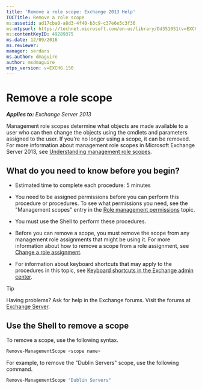 ```yaml
---
title: 'Remove a role scope: Exchange 2013 Help'
TOCTitle: Remove a role scope
ms:assetid: ad17cba0-a8d3-4f40-b3c9-c37e6e5c3f36
ms:mtpsurl: https://technet.microsoft.com/en-us/library/Dd351051(v=EXCHG.150)
ms:contentKeyID: 49289375
ms.date: 12/09/2016
ms.reviewer: 
manager: serdars
ms.author: dmaguire
author: msdmaguire
mtps_version: v=EXCHG.150
---
```


# Remove a role scope

_**Applies to:** Exchange Server 2013_

Management role scopes determine what objects are made available to a user who can then change the objects using the cmdlets and parameters assigned to the user. If you're no longer using a scope, it can be removed. For more information about management role scopes in Microsoft Exchange Server 2013, see [Understanding management role scopes](understanding-management-role-scopes-exchange-2013-help.md).

## What do you need to know before you begin?

- Estimated time to complete each procedure: 5 minutes

- You need to be assigned permissions before you can perform this procedure or procedures. To see what permissions you need, see the "Management scopes" entry in the [Role management permissions](role-management-permissions-exchange-2013-help.md) topic.

- You must use the Shell to perform these procedures.

- Before you can remove a scope, you must remove the scope from any management role assignments that might be using it. For more information about how to remove a scope from a role assignment, see [Change a role assignment](change-a-role-assignment-exchange-2013-help.md).

- For information about keyboard shortcuts that may apply to the procedures in this topic, see [Keyboard shortcuts in the Exchange admin center](keyboard-shortcuts-in-the-exchange-admin-center-2013-help.md).

> [!TIP]
> Having problems? Ask for help in the Exchange forums. Visit the forums at [Exchange Server](https://go.microsoft.com/fwlink/p/?linkid=60612).

## Use the Shell to remove a scope

To remove a scope, use the following syntax.

```powershell
Remove-ManagementScope <scope name>
```

For example, to remove the "Dublin Servers" scope, use the following command.

```powershell
Remove-ManagementScope "Dublin Servers"
```
